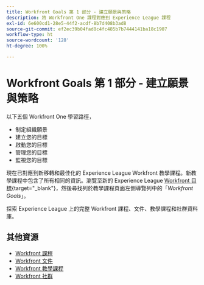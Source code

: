 ```yaml
---
title: Workfront Goals 第 1 部分 - 建立願景與策略
description: 將 Workfront One 課程對應到 Experience League 課程
exl-id: 6e600cd1-28e5-44f2-acdf-8b7d408b3ad8
source-git-commit: ef2ec39b04fad8c4fc485b7b7444141ba18c1907
workflow-type: ht
source-wordcount: '128'
ht-degree: 100%

---
```


# Workfront Goals 第 1 部分 - 建立願景與策略

以下五個 Workfront One 學習路徑，

* 制定組織願景 
* 建立您的目標 
* 啟動您的目標 
* 管理您的目標 
* 監視您的目標 

現在已對應到新移轉和最佳化的 Experience League Workfront 教學課程。新教學課程中包含了所有相同的資訊。瀏覽至新的 Experience League [Workfront 目標](https://experienceleague.adobe.com/docs/workfront-learn/tutorials-workfront/workfront-goals/establish-a-vision-and-strategy/align-groups-and-teams-to-the-strategy.html?lang=zh-Hant){target="_blank"}，然後尋找列於教學課程頁面左側導覽列中的「*Workfront Goals*」。

探索 Experience League 上的完整 Workfront 課程、文件、教學課程和社群資料庫。

## 其他資源

* [Workfront 課程](https://experienceleague.adobe.com/?lang=en&amp;Solution=Workfront#courses)
* [Workfront 文件](https://experienceleague.adobe.com/docs/workfront.html)
* [Workfront 教學課程](https://experienceleague.adobe.com/docs/workfront-learn/tutorials-workfront/home.html)
* [Workfront 社群](https://experienceleaguecommunities.adobe.com/t5/workfront/ct-p/workfront)
